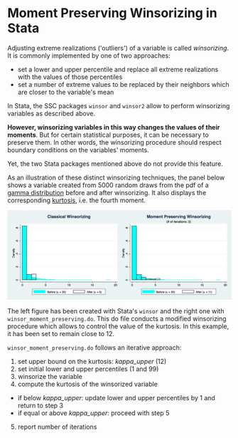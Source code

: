 # Moment Preserving Winsorizing in Stata

Adjusting extreme realizations ('outliers') of a variable is called _winsorizing_. It is commonly implemented by one of two approaches:
- set a lower and upper percentile and replace all extreme realizations with the values of those percentiles
- set a number of extreme values to be replaced by their neighbors which are closer to the variable's mean

In Stata, the SSC packages `winsor` and `winsor2` allow to perform winsorizing variables as described above.

**However, winsorizing variables in this way changes the values of their moments**. But for certain statistical purposes, it can be necessary to preserve them. In other words, the winsorizing procedure should respect boundary conditions on the variables' moments.

Yet, the two Stata packages mentioned above do not provide this feature.

As an illustration of these distinct winsorizing techniques, the panel below shows a variable created from 5000 random draws from the pdf of a [gamma distribution](https://en.wikipedia.org/wiki/Gamma_distribution) before and after winsorizing. It also displays the corresponding [kurtosis](https://en.wikipedia.org/wiki/Kurtosis), i.e. the fourth moment.

![Winsor Comparison](winsor_comparison.png)

The left figure has been created with Stata's `winsor` and the right one with `winsor_moment_preserving.do`. This do file conducts a modified winsorizing procedure which allows to control the value of the kurtosis. In this example, it has been set to remain close to 12.  

`winsor_moment_preserving.do` follows an iterative approach:
1. set upper bound on the kurtosis: _kappa_upper_ (12)
2. set initial lower and upper percentiles (1 and 99)
3. winsorize the variable
4. compute the kurtosis of the winsorized variable 
  - if below _kappa_upper_: update lower and upper percentiles by 1 and return to step 3
  - if equal or above _kappa_upper_: proceed with step 5
5. report number of iterations
